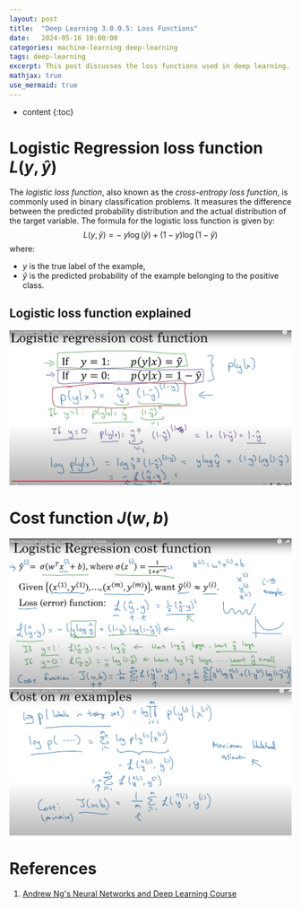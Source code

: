 ```yaml
---
layout: post
title:  "Deep Learning 3.0.0.5: Loss Functions"
date:   2024-05-16 10:00:00
categories: machine-learning deep-learning
tags: deep-learning
excerpt: This post discusses the loss functions used in deep learning.
mathjax: true
use_mermaid: true
---
```


* content
{:toc}


# Logistic Regression loss function $L(y, \hat{y})$
The _logistic loss function_, also known as the _cross-entropy loss function_, is commonly used in binary classification problems. 
It measures the difference between the predicted probability distribution and the actual distribution of the target variable. The formula for the logistic loss function is given by:
$$ L(y, \hat{y}) = -\ y \log(\hat{y}) + (1 - y) \log(1 - \hat{y}) $$
where: 
- $y$ is the true label of the example,
- $\hat{y}$ is the predicted probability of the example belonging to the positive class.

## Logistic loss function explained
![logistic loss function](/assets/images/deep_learning/300_5/log_loss_explained.png)


# Cost function $J(w, b)$
![logistic loss function](/assets/images/deep_learning/300_5/log_loss_to_cost_function1.png)
![logistic loss function](/assets/images/deep_learning/300_5/log_loss_to_cost_function2.png)

# References   
1. [Andrew Ng's Neural Networks and Deep Learning Course](https://www.coursera.org/learn/neural-networks-deep-learning)